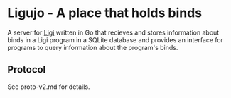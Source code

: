 # Ligujo - A place that holds binds
A server for [Ligi](https://github.com/JohnathanFL/ligi) written in Go that recieves and 
stores information 
about binds in a Ligi program in a 
SQLite database and provides an interface for programs to query information about the program's 
binds.


## Protocol
See proto-v2.md for details.
